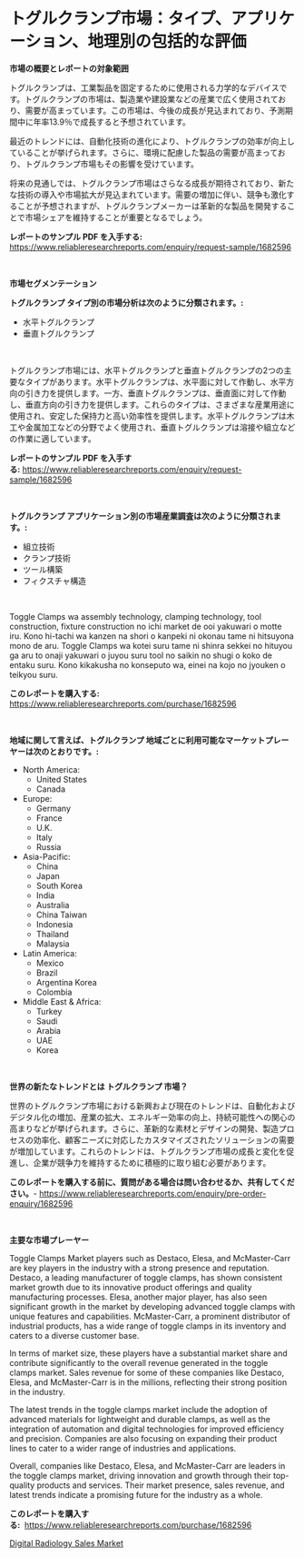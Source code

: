 <p><h1>トグルクランプ市場：タイプ、アプリケーション、地理別の包括的な評価</h1></p><p><strong>市場の概要とレポートの対象範囲</strong></p>
<p><p>トグルクランプは、工業製品を固定するために使用される力学的なデバイスです。トグルクランプの市場は、製造業や建設業などの産業で広く使用されており、需要が高まっています。この市場は、今後の成長が見込まれており、予測期間中に年率13.9％で成長すると予想されています。</p><p>最近のトレンドには、自動化技術の進化により、トグルクランプの効率が向上していることが挙げられます。さらに、環境に配慮した製品の需要が高まっており、トグルクランプ市場もその影響を受けています。</p><p>将来の見通しでは、トグルクランプ市場はさらなる成長が期待されており、新たな技術の導入や市場拡大が見込まれています。需要の増加に伴い、競争も激化することが予想されますが、トグルクランプメーカーは革新的な製品を開発することで市場シェアを維持することが重要となるでしょう。</p></p>
<p><strong>レポートのサンプル PDF を入手する:</strong> <a href="https://www.reliableresearchreports.com/enquiry/request-sample/1682596">https://www.reliableresearchreports.com/enquiry/request-sample/1682596</a></p>
<p>&nbsp;</p>
<p><strong>市場セグメンテーション</strong></p>
<p><strong>トグルクランプ タイプ別の市場分析は次のように分類されます。:</strong></p>
<p><ul><li>水平トグルクランプ</li><li>垂直トグルクランプ</li></ul></p>
<p>&nbsp;</p>
<p><p>トグルクランプ市場には、水平トグルクランプと垂直トグルクランプの2つの主要なタイプがあります。水平トグルクランプは、水平面に対して作動し、水平方向の引き力を提供します。一方、垂直トグルクランプは、垂直面に対して作動し、垂直方向の引き力を提供します。これらのタイプは、さまざまな産業用途に使用され、安定した保持力と高い効率性を提供します。水平トグルクランプは木工や金属加工などの分野でよく使用され、垂直トグルクランプは溶接や組立などの作業に適しています。</p></p>
<p><strong>レポートのサンプル PDF を入手する:</strong>&nbsp;<a href="https://www.reliableresearchreports.com/enquiry/request-sample/1682596">https://www.reliableresearchreports.com/enquiry/request-sample/1682596</a></p>
<p>&nbsp;</p>
<p><strong> トグルクランプ アプリケーション別の市場産業調査は次のように分類されます。:</strong></p>
<p><ul><li>組立技術</li><li>クランプ技術</li><li>ツール構築</li><li>フィクスチャ構造</li></ul></p>
<p>&nbsp;</p>
<p><p>Toggle Clamps wa assembly technology, clamping technology, tool construction, fixture construction no ichi market de ooi yakuwari o motte iru. Kono hi-tachi wa kanzen na shori o kanpeki ni okonau tame ni hitsuyona mono de aru. Toggle Clamps wa kotei suru tame ni shinra sekkei no hituyou ga aru to onaji yakuwari o juyou suru tool no saikin no shugi o koko de entaku suru. Kono kikakusha no konseputo wa, einei na kojo no jyouken o teikyou suru.</p></p>
<p><strong>このレポートを購入する:</strong>&nbsp; <a href="https://www.reliableresearchreports.com/purchase/1682596">https://www.reliableresearchreports.com/purchase/1682596</a></p>
<p>&nbsp;</p>
<p><strong>地域に関して言えば、トグルクランプ 地域ごとに利用可能なマーケットプレーヤーは次のとおりです。:</strong></p>
<p><ul>
    <li>
        North America:
        <ul>
            <li>United States</li>
            <li>Canada</li>
        </ul>
    </li>
    <li>
        Europe:
        <ul>
            <li>Germany</li>
            <li>France</li>
            <li>U.K.</li>
            <li>Italy</li>
            <li>Russia</li>
        </ul>
    </li>
    <li>
        Asia-Pacific:
        <ul>
            <li>China</li>
            <li>Japan</li>
            <li>South Korea</li>
            <li>India</li>
            <li>Australia</li>
            <li>China Taiwan</li>
            <li>Indonesia</li>
            <li>Thailand</li>
            <li>Malaysia</li>
        </ul>
    </li>
    <li>
        Latin America:
        <ul>
            <li>Mexico</li>
            <li>Brazil</li>
            <li>Argentina Korea</li>
            <li>Colombia</li>
        </ul>
    </li>
    <li>
        Middle East & Africa:
        <ul>
            <li>Turkey</li>
            <li>Saudi</li>
            <li>Arabia</li>
            <li>UAE</li>
            <li>Korea</li>
        </ul>
    </li>
    </ul></p>
<p>&nbsp;</p>
<p><strong>世界の新たなトレンドとは トグルクランプ 市場？</strong></p>
<p><p>世界のトグルクランプ市場における新興および現在のトレンドは、自動化およびデジタル化の増加、産業の拡大、エネルギー効率の向上、持続可能性への関心の高まりなどが挙げられます。さらに、革新的な素材とデザインの開発、製造プロセスの効率化、顧客ニーズに対応したカスタマイズされたソリューションの需要が増加しています。これらのトレンドは、トグルクランプ市場の成長と変化を促進し、企業が競争力を維持するために積極的に取り組む必要があります。</p></p>
<p><strong>このレポートを購入する前に、質問がある場合は問い合わせるか、共有してください。</strong>- <a href="https://www.reliableresearchreports.com/enquiry/pre-order-enquiry/1682596">https://www.reliableresearchreports.com/enquiry/pre-order-enquiry/1682596</a></p>
<p>&nbsp;</p>
<p><strong>主要な市場プレーヤー</strong></p>
<p><p>Toggle Clamps Market players such as Destaco, Elesa, and McMaster-Carr are key players in the industry with a strong presence and reputation. Destaco, a leading manufacturer of toggle clamps, has shown consistent market growth due to its innovative product offerings and quality manufacturing processes. Elesa, another major player, has also seen significant growth in the market by developing advanced toggle clamps with unique features and capabilities. McMaster-Carr, a prominent distributor of industrial products, has a wide range of toggle clamps in its inventory and caters to a diverse customer base.</p><p>In terms of market size, these players have a substantial market share and contribute significantly to the overall revenue generated in the toggle clamps market. Sales revenue for some of these companies like Destaco, Elesa, and McMaster-Carr is in the millions, reflecting their strong position in the industry.</p><p>The latest trends in the toggle clamps market include the adoption of advanced materials for lightweight and durable clamps, as well as the integration of automation and digital technologies for improved efficiency and precision. Companies are also focusing on expanding their product lines to cater to a wider range of industries and applications.</p><p>Overall, companies like Destaco, Elesa, and McMaster-Carr are leaders in the toggle clamps market, driving innovation and growth through their top-quality products and services. Their market presence, sales revenue, and latest trends indicate a promising future for the industry as a whole.</p></p>
<p><strong>このレポートを購入する:</strong>&nbsp;&nbsp;<a href="https://www.reliableresearchreports.com/purchase/1682596">https://www.reliableresearchreports.com/purchase/1682596</a></p>
<p><p><a href="https://circular-yam-9b9.notion.site/Digital-Radiology-Sales-Market-Analysis-Examines-its-Scope-on-Growth-Opportunities-and-Forecasted-T-f4b6689f7d2240958a51a1a6ca29276c">Digital Radiology Sales Market</a></p></p>